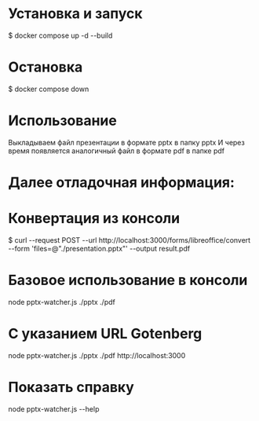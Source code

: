 # Установка и запуск

$ docker compose up -d --build

# Остановка

$ docker compose down


# Использование

Выкладываем файл презентации в формате pptx в папку pptx
И через время появляется аналогичный файл в формате pdf в папке pdf


# Далее отладочная информация:

# Конвертация из консоли

$ curl --request POST   --url http://localhost:3000/forms/libreoffice/convert   --form 'files=@"./presentation.pptx"'   --output result.pdf

# Базовое использование в консоли
node pptx-watcher.js ./pptx ./pdf

# С указанием URL Gotenberg
node pptx-watcher.js ./pptx ./pdf http://localhost:3000

# Показать справку
node pptx-watcher.js --help
